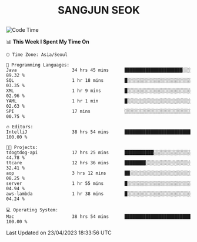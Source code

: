 <h1>
 <p align="center">
   SANGJUN SEOK
 </p>
</h1>

<!--START_SECTION:waka-->
![Code Time](http://img.shields.io/badge/Code%20Time-2%2C492%20hrs-blue)

📊 **This Week I Spent My Time On** 

```text
🕑︎ Time Zone: Asia/Seoul

💬 Programming Languages: 
Java                     34 hrs 45 mins      ██████████████████████░░░   89.32 % 
SQL                      1 hr 18 mins        █░░░░░░░░░░░░░░░░░░░░░░░░   03.35 % 
XML                      1 hr 9 mins         █░░░░░░░░░░░░░░░░░░░░░░░░   02.96 % 
YAML                     1 hr 1 min          █░░░░░░░░░░░░░░░░░░░░░░░░   02.63 % 
SPI                      17 mins             ░░░░░░░░░░░░░░░░░░░░░░░░░   00.75 % 

🔥 Editors: 
IntelliJ                 38 hrs 54 mins      █████████████████████████   100.00 % 

🐱‍💻 Projects: 
tdogtdog-api             17 hrs 25 mins      ███████████░░░░░░░░░░░░░░   44.78 % 
ttcare                   12 hrs 36 mins      ████████░░░░░░░░░░░░░░░░░   32.41 % 
aop                      3 hrs 12 mins       ██░░░░░░░░░░░░░░░░░░░░░░░   08.25 % 
server                   1 hr 55 mins        █░░░░░░░░░░░░░░░░░░░░░░░░   04.94 % 
aws-lambda               1 hr 38 mins        █░░░░░░░░░░░░░░░░░░░░░░░░   04.24 % 

💻 Operating System: 
Mac                      38 hrs 54 mins      █████████████████████████   100.00 % 
```


 Last Updated on 23/04/2023 18:33:56 UTC
<!--END_SECTION:waka-->
